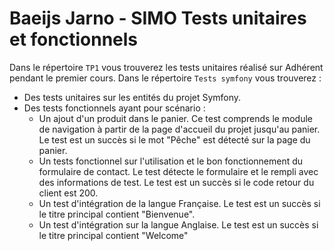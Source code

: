 Baeijs Jarno - SIMO
Tests unitaires et fonctionnels
=======================
Dans le répertoire `TP1` vous trouverez les tests unitaires réalisé sur Adhérent pendant le premier cours.
Dans le répertoire `Tests symfony` vous trouverez :
* Des tests unitaires sur les entités du projet Symfony.
* Des tests fonctionnels ayant pour scénario :
	*  Un ajout d'un produit dans le panier. Ce test comprends le module de navigation à partir de la page d'accueil du projet jusqu'au panier. Le test est un succès si le mot "Pêche" est détecté sur la page du panier.
	* Un tests fonctionnel sur l'utilisation et le bon fonctionnement du formulaire de contact. Le test détecte le formulaire et le rempli avec des informations de test. Le test est un succès si le code retour du client est 200.
	* Un test d'intégration de la langue Française. Le test est un succès si le titre principal contient "Bienvenue".
	* Un test d'intégration sur la langue Anglaise. Le test est un succès si le titre principal contient "Welcome"
